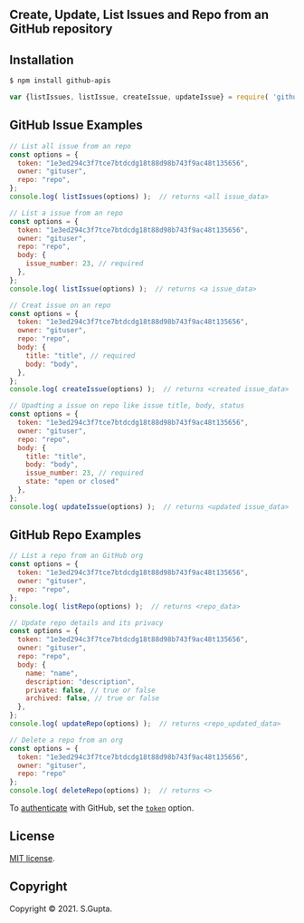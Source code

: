## Create, Update, List Issues and Repo from an GitHub repository


## Installation

``` bash
$ npm install github-apis
```

``` javascript
var {listIssues, listIssue, createIssue, updateIssue} = require( 'github-apis' );
```
## GitHub Issue Examples
``` javascript
// List all issue from an repo
const options = {
  token: "1e3ed294c3f7tce7btdcdg18t88d98b743f9ac48t135656",
  owner: "gituser",
  repo: "repo",
};
console.log( listIssues(options) );  // returns <all issue_data>
```
``` javascript
// List a issue from an repo
const options = {
  token: "1e3ed294c3f7tce7btdcdg18t88d98b743f9ac48t135656",
  owner: "gituser",
  repo: "repo",
  body: {
    issue_number: 23, // required
  },
};
console.log( listIssue(options) );  // returns <a issue_data>
```
``` javascript
// Creat issue on an repo
const options = {
  token: "1e3ed294c3f7tce7btdcdg18t88d98b743f9ac48t135656",
  owner: "gituser",
  repo: "repo",
  body: {
    title: "title", // required
    body: "body",
  },
};
console.log( createIssue(options) );  // returns <created issue_data>
```
``` javascript
// Upadting a issue on repo like issue title, body, status
const options = {
  token: "1e3ed294c3f7tce7btdcdg18t88d98b743f9ac48t135656",
  owner: "gituser",
  repo: "repo",
  body: {
    title: "title",
    body: "body",
    issue_number: 23, // required
    state: "open or closed"
  },
};
console.log( updateIssue(options) );  // returns <updated issue_data>
```

## GitHub Repo Examples
``` javascript
// List a repo from an GitHub org
const options = {
  token: "1e3ed294c3f7tce7btdcdg18t88d98b743f9ac48t135656",
  owner: "gituser",
  repo: "repo",
};
console.log( listRepo(options) );  // returns <repo_data>
```
``` javascript
// Update repo details and its privacy
const options = {
  token: "1e3ed294c3f7tce7btdcdg18t88d98b743f9ac48t135656",
  owner: "gituser",
  repo: "repo",
  body: {
    name: "name",
    description: "description",
    private: false, // true or false
    archived: false, // true or false
  },
};
console.log( updateRepo(options) );  // returns <repo_updated_data>
```
``` javascript
// Delete a repo from an org
const options = {
  token: "1e3ed294c3f7tce7btdcdg18t88d98b743f9ac48t135656",
  owner: "gituser",
  repo: "repo"
};
console.log( deleteRepo(options) );  // returns <>
```

To [authenticate][github-oauth2] with GitHub, set the [`token`][github-token] option.


## License

[MIT license](http://opensource.org/licenses/MIT).


## Copyright

Copyright &copy; 2021. S.Gupta.


[github-api]: https://developer.github.com/v3/
[github-token]: https://github.com/settings/tokens/new
[github-oauth2]: https://developer.github.com/v3/#oauth2-token-sent-in-a-header
[github-user-agent]: https://developer.github.com/v3/#user-agent-required
[github-rate-limit]: https://developer.github.com/v3/rate_limit/
